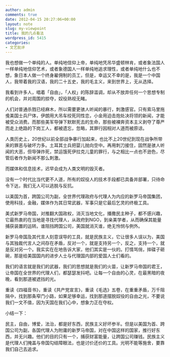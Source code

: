 ```yaml
---
author: admin
comments: true
date: 2012-04-15 20:27:06+00:00
layout: note
slug: my-viewpoint
title: 我的几点看法
wordpress_id: 5415
categories:
- 文艺批评
---
```


我也想做一个单纯的人。单纯地信仰上帝，单纯地凭吊华盛顿林肯，或者象法国人一样单纯地信仰艺术，或者象德国人一样单纯地追求理性，或者单纯地什么也不想，象日本人做一个终身雇佣制的员工，但是，幸运又不幸的是，我是一个中国人，我带着我的汉语，我的二十五史，我的毛主义，来到世界上，无从选择。

我看到许多人，唱着「自由」，「人权」的陈辞滥调，却从不放弃任何一个思想专制的机会，并对周围的掠夺，奴役熟视无睹。

人们对普通杀戮已经麻木，所以需要更骇人听闻的暴行，刺激感官。只有索马里拖曵美国士兵尸体，伊朗用大吊车绞死同性恋，小金用迫击炮处决将领的新闻，才能被受众消费。而那些美军导弹下默默死去的生命，那些被裸奔资本主义剥夺了尊严而走上绝路的下岗工人，都被遗忘，忽略，其罪行因相对人道而被原谅。

人类历史上，20世纪以前全部战争暴行加起来，也比不上20世纪到现在战争所带来的罪恶与破坏力多。土耳其士兵把婴儿抛向空中。再用刺刀接住，固然是骇人听闻的大恶，但导弹炸死，禁运饿死伊拉克儿童的罪行，与之相比一点也不逊色，尽管后者作为新闻不那么刺激。

而媒体和信息技术，迟早会成为人类文明的毁灭者。

没有一个时代比当代更不人道，所有的奴役人的技术手段都已具备并部署，只待命令下达，我们无人可以逃脱与反抗。

以美国为首，跨国公司为副，全世界代理政府与代理人为内应的新罗马帝国集团，使用科技，金融，媒体作为其日常武器，军事只是它最后乞灵的终极工具。

美式新罗马帝国，对推翻大国政权，消灭当地文化，播撒民主种子，都不感兴趣，它最热衷的在当地是寻找代理人，从政府到NGO，到亲美学者，从而确保其能量捕获装置的运转。谁阻挡跨国公司，美国就消灭谁，绝无怜悯与例外。

新罗马帝国及其代言人刻意误导的工具，就是民族主义，它让很多人误以为，美国与其独裁代言人之间存在矛盾，反对一个，就是支持另一个，反之，支持一个，就是反对另一个。我实实在在地告诉大家，他们其实是一伙的。打情骂俏，摔碟子砸碗，那是给美国国内的进步人士与代理国内部的爱国人士们看的。

我们的语言就是我们的武器，我们的思想就是我们的火苗，让新罗马帝国的君王，让帝国在全世界的代理人们，都瑟瑟发抖吧。让每一个自由的心灵，在最黑暗的夜晚，看到那道被遮挡的光。

重读《四福音书》，重读《共产党宣言》，重读《毛选》五卷，在重重矛盾，万千阻隔中，找到那条窄门小路，如果足够幸运，找到那道摆脱奴役的自由之光，不要说我们一文不值，因为天国在我们心中，想象力正在夺权。

小结一下：

民主，自由，博爱，法治，都是好东西，民族主义好坏参半。但是以美国为首、跨国公司为副，各国代理人为附庸的新罗马帝国，对在中国这样的国家，推行好东西，并无兴趣。他们的目的只有一个，捕获财富能量，让跨国公司赚钱。民族主义是代理人们掩盖与帝国勾结障眼法，也是讨价还价的工具。光明不能等施舍，要靠我们自己去追求。
